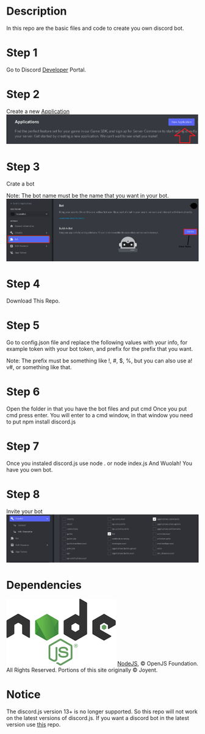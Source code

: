 # Description 

In this repo are the basic files and code to create you own discord bot.


# Step 1

Go to Discord [Developer](https://discord.dev) Portal.

# Step 2 

Create a new [Application](https://discord.com/developers/applications)
<img src = https://raw.githubusercontent.com/Carpodi/DiscordRPC/main/apps.png>

# Step 3 
Crate a bot

Note: The bot name must be the name that you want in your bot.
<img src = https://raw.githubusercontent.com/Carpodi/Discord.JS-V13-Bot-Tutorial/main/tutorial.png>

# Step 4

Download This Repo.

# Step 5
Go to config.json file and replace the following values with your info, for example token with your bot token, and prefix for the prefix that you want.

Note: The prefix must be something like !, #, $, %, but you can also use a! v#, or something like that.

# Step 6 
Open the folder in that you have the bot files and put cmd
Once you put cmd press enter. 
You will enter to a cmd window, in that window you need to put 
npm install discord.js 
# Step 7 
Once you instaled discord.js use node . or node index.js
And Wuolah! You have you own bot.
# Step 8
Invite your bot
<img src = https://raw.githubusercontent.com/Carpodi/Discord.JS-V13-Bot-Tutorial/main/invite.png>
# Dependencies
![NodeJS logo](https://raw.githubusercontent.com/Carpodi/DiscordRPC/main/nodejs.png)
[NodeJS](https://nodejs.org/en/), © OpenJS Foundation. All Rights Reserved. Portions of this site originally © Joyent.

# Notice

The discord.js version 13+ is no longer supported. So this repo will not work on the latest versions of discord.js. If you want a discord bot in the latest version use [this](https://github.com/Carpodi/Discord.js-V14-Bot-template) repo.

